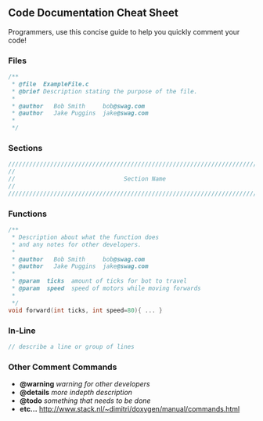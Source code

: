 ## Code Documentation Cheat Sheet

Programmers, use this concise guide to help you quickly comment your code!

### Files
```c
/**
 * @file  ExampleFile.c
 * @brief Description stating the purpose of the file.
 *
 * @author   Bob Smith     bob@swag.com
 * @author   Jake Puggins  jake@swag.com
 *
 */
```

### Sections
```c
/////////////////////////////////////////////////////////////////////////////////////////
//
//                               Section Name
//
/////////////////////////////////////////////////////////////////////////////////////////
```

### Functions
```c
/**
 * Description about what the function does
 * and any notes for other developers.
 *
 * @author   Bob Smith     bob@swag.com
 * @author   Jake Puggins  jake@swag.com
 *
 * @param  ticks  amount of ticks for bot to travel
 * @param  speed  speed of motors while moving forwards
 *
 */
void forward(int ticks, int speed=80){ ... }
```

### In-Line
```c
// describe a line or group of lines
```

### Other Comment Commands

- **@warning** _warning for other developers_
- **@details** _more indepth description_
- **@todo** _something that needs to be done_
- **etc...**
http://www.stack.nl/~dimitri/doxygen/manual/commands.html
